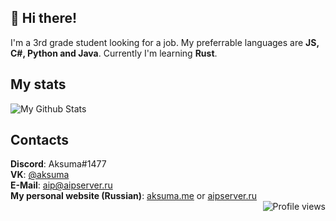 ## 👋 Hi there!
I'm a 3rd grade student looking for a job. My preferrable languages are **JS, C#, Python and Java**. Currently I'm learning **Rust**.

## My stats
![My Github Stats](https://github-readme-stats.vercel.app/api?username=AipNooBest&show_icons=true&theme=dark&count_private=true&include_all_commits=true&title_color=45cc06&icon_color=45cc06)

## Contacts
**Discord**: Aksuma#1477\
**VK**: [@aksuma](https://vk.com/aksuma)\
**E-Mail**: [aip@aipserver.ru](mailto:aip@aipserver.ru)\
**My personal website (Russian)**: [aksuma.me](https://aksuma.me) or [aipserver.ru](https://aipserver.ru)\
<img align="right" alt="Profile views" src="https://komarev.com/ghpvc/?username=AipNooBest&style=flat" />
